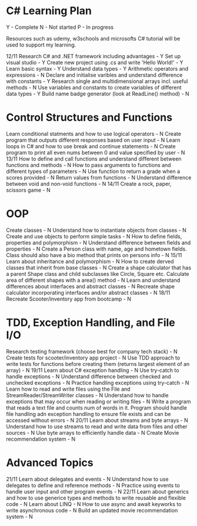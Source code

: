 # C# Learning Plan
Y - Complete
N - Not started
P - In progress

Resources such as udemy, w3schools and microsofts C# tutorial will be used to support my learning.


12/11
Research C# and .NET framework including advantages - Y
Set up visual studio - Y
Create new project using .cs and write 'Hello World!' - Y
Learn basic syntax - Y
Understand data types - Y
Arithmetic operators and expressions - N
Declare and initialise varibles and understand difference with constants - Y
Research single and multidimensional arrays incl. useful methods - N
Use variables and constants to create variables of different data types - Y
Build name badge generator (look at ReadLine() method) - N

# Control Structures and Functions
Learn conditional statments and how to use logical operators - N
Create program that outputs different responses based on user input - N
Learn loops in C# and how to use break and continue statements - N
Create program to print all even nums between 0 and value specified by user - N
13/11
How to define and call functions and understand different between functions and methods - N
How to pass arguments to functions and different types of parameters - N
Use function to return a grade when a scores provided - N
Return values from functions - N
Understand difference between void and non-void functions - N
14/11
Create a rock, paper, scissors game - N

# OOP
Create classes - N
Understand how to instantiate objects from classes - N
Create and use objects to perform simple tasks - N
How to define fields, properties and polymorphism - N
Understand difference between fields and properties - N
Create a Person class with name, age and hometown fields. Class should also have a bio method that prints on persons info - N
15/11
Learn about inheritance and polymorphism - N
How to create derved classes that inherit from base classes - N
Create a shape calculator that has a parent Shape class and child subclasses like Circle, Square etc. Calculate area of different shapes with a area() method - N
Learn and understand differences about interfaces and abstract classes - N
Recreate shape calculator incorporating interfaces and/or abstract classes - N
18/11
Recreate Scooter/inventory app from bootcamp - N

# TDD, Exception Handling, and File I/O
Research testing framework (choose best for company tech stack) - N
Create tests for scooter/inventory app project - N
Use TDD approach to write tests for functions before creating them (returns largest element of an array) - N
19/11
Learn about C# exception handling - N
Use try-catch to handle exceptions - N
Understand difference between checked and unchecked exceptions - N
Practice handling exceptions using try-catch - N
Learn how to read and write files using the File and StreamReader/StreamWriter classes - N
Understand how to handle exceptions that may occur when reading or writing files - N
Write a program that reads a text file and counts num of words in it. Program should handle file handling adn exception handling to ensure file exists and can be accessed without errors - N
20/11
Learn about streams and byte arrays - N
Understand how to use streams to read and write data from files and other sources - N
Use byte arrays to efficiently handle data - N
Create Movie recommendation system - N


# Advanced Topics
21/11
Learn about delegates and events - N
Understand how to use delegates to define and reference methods - N
Practice using events to handle user input and other program events - N
22/11
Learn about generics and how to use generice types and methods to write reusable and flexible code - N
Learn about LINQ - N
How to use async and await keyworks to write asynchronous code - N
Build an updated movie recommendation system - N



